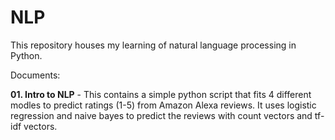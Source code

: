 # NLP

This repository houses my learning of natural language processing in Python.

Documents:

**01. Intro to NLP** - This contains a simple python script that fits 4 different modles to predict ratings (1-5) from Amazon Alexa reviews. It uses logistic regression and naive bayes to predict the reviews with count vectors and tf-idf vectors.